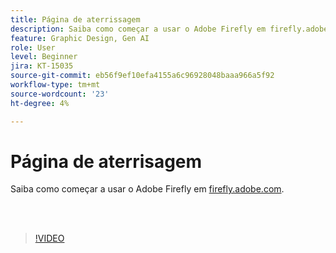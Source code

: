 ```yaml
---
title: Página de aterrissagem
description: Saiba como começar a usar o Adobe Firefly em firefly.adobe.com
feature: Graphic Design, Gen AI
role: User
level: Beginner
jira: KT-15035
source-git-commit: eb56f9ef10efa4155a6c96928048baaa966a5f92
workflow-type: tm+mt
source-wordcount: '23'
ht-degree: 4%

---
```


# Página de aterrisagem

Saiba como começar a usar o Adobe Firefly em [firefly.adobe.com](https://firefly.adobe.com/).

<br> 

>[!VIDEO](https://video.tv.adobe.com/v/3427607?quality=12&learn=on&hidetitle=true)

